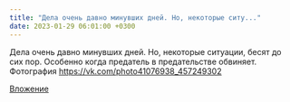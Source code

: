 ```yaml
---
title: "Дела очень давно минувших дней. Но, некоторые ситу..."
date: 2023-01-29 06:01:00 +0300
---
```


Дела очень давно минувших дней. Но, некоторые ситуации, бесят до сих пор.
Особенно когда предатель в предательстве обвиняет.
Фотография
https://vk.com/photo41076938_457249302

[Вложение](https://vk.com/photo41076938_457249302)
